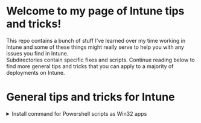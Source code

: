 # Welcome to my page of Intune tips and tricks!
This repo contains a bunch of stuff I've learned over my time working in Intune and some of these things might really serve to help you with any issues you find in Intune.<br>
Subdirectories contain specific fixes and scripts. Continue reading below to find more general tips and tricks that you can apply to a majority of deployments on Intune. 

# General tips and tricks for Intune 

<details>
<summary>Install command for Powershell scripts as Win32 apps</summary><br>
I see a lot of people online recommending the below as the install command for PS scripts deployed as Win32 apps.<br>

```powershell.exe -noprofile -executionpolicy bypass -file .\SCRIPT.ps1```

However, this uses a 32-bit Powershell host. This is fine if you're deploying to 32 bit machines, but you're more likely to be deploying to 64 bit machines. 
With a 32-bit Powershell host, we are limited on the cmdlets we can use. Instead of the above install command, use this instead to initiate as a 64-bit host.<br>
```%WINDIR%\sysnative\WindowsPowerShell\v1.0\powershell.exe -noprofile -executionpolicy bypass -windowstyle hidden -file .\SCRIPT.ps1```

I have also included the flag to keep the window style hidden since many cmdlets in 64 bit create a Powershell window, which you wouldn't want an end user to see. 
</details>
